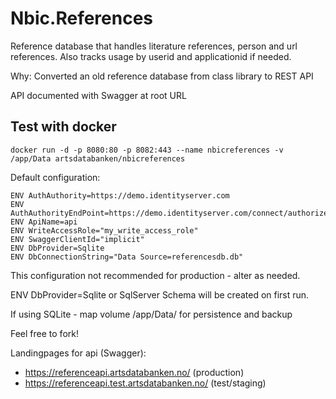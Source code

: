 # Nbic.References
Reference database that handles literature references, person and url references. Also tracks usage by userid and applicationid if needed.

Why: Converted an old reference database from class library to REST API

API documented with Swagger at root URL


## Test with docker
```<language>
docker run -d -p 8080:80 -p 8082:443 --name nbicreferences -v /app/Data artsdatabanken/nbicreferences
```

Default configuration:
```<language>
ENV AuthAuthority=https://demo.identityserver.com
ENV AuthAuthorityEndPoint=https://demo.identityserver.com/connect/authorize
ENV ApiName=api
ENV WriteAccessRole="my_write_access_role"
ENV SwaggerClientId="implicit"
ENV DbProvider=Sqlite
ENV DbConnectionString="Data Source=referencesdb.db"
```

This configuration not recommended for production - alter as needed.

ENV DbProvider=Sqlite or SqlServer
Schema will be created on first run.

If using SQLite - map volume /app/Data/ for persistence and backup 

Feel free to fork!

Landingpages for api (Swagger):

- https://referenceapi.artsdatabanken.no/ (production)
- https://referenceapi.test.artsdatabanken.no/ (test/staging)

